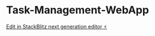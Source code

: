 # Task-Management-WebApp

[Edit in StackBlitz next generation editor ⚡️](https://stackblitz.com/~/github.com/NamalB/Task-Management-WebApp)